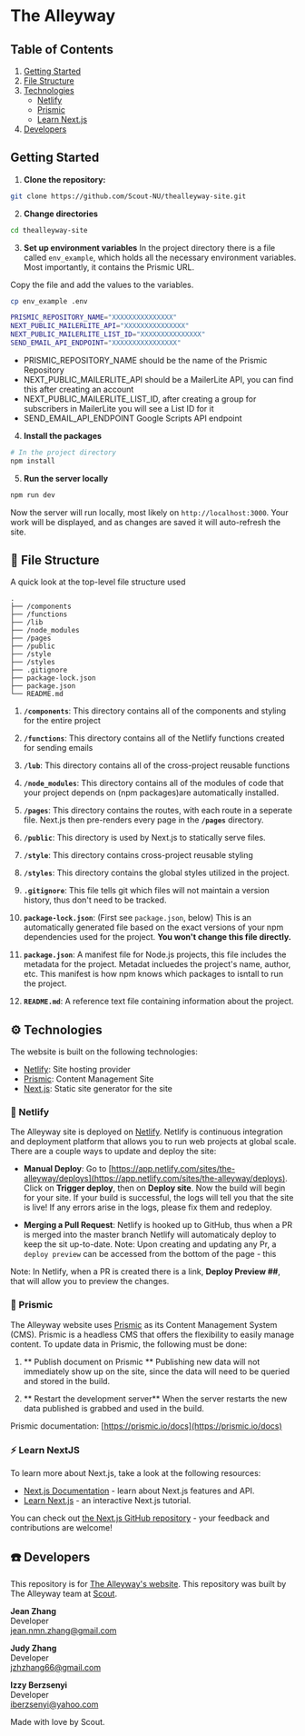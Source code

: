 # The Alleyway

## Table of Contents

1. [Getting Started](#getting-started)
2. [File Structure](#file-structure)
3. [Technologies](#technologies)<br />
   - [Netlify](#netlify)<br />
   - [Prismic](#prismic)<br />
   - [Learn Next.js](#learn_next.js)
4. [Developers](#developers)

## Getting Started

1. **Clone the repository:**

```bash
git clone https://github.com/Scout-NU/thealleyway-site.git
```

2. **Change directories**

```bash
cd thealleyway-site
```

3. **Set up environment variables**
   In the project directory there is a file called `env_example`, which holds all the necessary environment variables. Most importantly, it contains the Prismic URL.

Copy the file and add the values to the variables.

```sh
cp env_example .env
```

```sh
PRISMIC_REPOSITORY_NAME="XXXXXXXXXXXXXXX"
NEXT_PUBLIC_MAILERLITE_API="XXXXXXXXXXXXXXX"
NEXT_PUBLIC_MAILERLITE_LIST_ID="XXXXXXXXXXXXXXX"
SEND_EMAIL_API_ENDPOINT="XXXXXXXXXXXXXXXX"
```

- PRISMIC_REPOSITORY_NAME should be the name of the Prismic Repository
- NEXT_PUBLIC_MAILERLITE_API should be a MailerLite API, you can find this after creating an account
- NEXT_PUBLIC_MAILERLITE_LIST_ID, after creating a group for subscribers in MailerLite you will see a List ID for it
- SEND_EMAIL_API_ENDPOINT Google Scripts API endpoint

4. **Install the packages**

```bash
# In the project directory
npm install
```

5. **Run the server locally**

```bash
npm run dev
```

Now the server will run locally, most likely on `http://localhost:3000`. Your work will be displayed, and as changes are saved it will auto-refresh the site.

## :file_folder: File Structure

A quick look at the top-level file structure used

    .
    ├── /components
    ├── /functions
    ├── /lib
    ├── /node_modules
    ├── /pages
    ├── /public
    ├── /style
    ├── /styles
    ├── .gitignore
    ├── package-lock.json
    ├── package.json
    └── README.md

1.  **`/components`**: This directory contains all of the components and styling for the entire project

2.  **`/functions`**: This directory contains all of the Netlify functions created for sending emails

3.  **`/lub`**: This directory contains all of the cross-project reusable functions

4.  **`/node_modules`**: This directory contains all of the modules of code that your project depends on (npm packages)are automatically installed.

5.  **`/pages`**: This directory contains the routes, with each route in a seperate file. Next.js then pre-renders every page in the **`/pages`** directory.

6.  **`/public`**: This directory is used by Next.js to statically serve files.

7.  **`/style`**: This directory contains cross-project reusable styling

8.  **`/styles`**: This directory contains the global styles utilized in the project.

9.  **`.gitignore`**: This file tells git which files will not maintain a version history, thus don't need to be tracked.

10. **`package-lock.json`**: (First see `package.json`, below) This is an automatically generated file based on the exact versions of your npm dependencies used for the project. **You won't change this file directly.**

11. **`package.json`**: A manifest file for Node.js projects, this file includes the metadata for the project. Metadat incluedes the project's name, author, etc. This manifest is how npm knows which packages to isntall to run the project.

12. **`README.md`**: A reference text file containing information about the project.

## :gear: Technologies

The website is built on the following technologies:

- [Netlify](https://www.netlify.com/): Site hosting provider
- [Prismic](https://prismic.io/): Content Management Site
- [Next.js](https://nextjs.org/): Static site generator for the site

### :diamond_shape_with_a_dot_inside: Netlify

The Alleyway site is deployed on [Netlify](https://www.netlify.com/). Netlify is continuous integration and deployment platform that allows you to run web projects at global scale. There are a couple ways to update and deploy the site:

- **Manual Deploy**: Go to [https://app.netlify.com/sites/the-alleyway/deploys](https://app.netlify.com/sites/the-alleyway/deploys). Click on **Trigger deploy**, then on **Deploy site**. Now the build will begin for your site. If your build is successful, the logs will tell you that the site is live! If any errors arise in the logs, please fix them and redeploy.

- **Merging a Pull Request**: Netlify is hooked up to GitHub, thus when a PR is merged into the master branch Netlify will automaticaly deploy to keep the sit up-to-date.
  Note: Upon creating and updating any Pr, a `deploy preview` can be accessed from the bottom of the page - this

Note: In Netlify, when a PR is created there is a link, **Deploy Preview ##**, that will allow you to preview the changes.

### :large_orange_diamond: Prismic

The Alleyway website uses [Prismic](https://prismic.io/) as its Content Management System (CMS). Prismic is a headless CMS that offers the flexibility to easily manage content. To update data in Prismic, the following must be done:

1. ** Publish document on Prismic ** Publishing new data will not immediately show up on the site, since the data will need to be queried and stored in the build.

2. ** Restart the development server** When the server restarts the new data published is grabbed and used in the build.

Prismic documentation: [https://prismic.io/docs](https://prismic.io/docs)

### :zap: Learn NextJS

To learn more about Next.js, take a look at the following resources:

- [Next.js Documentation](https://nextjs.org/docs) - learn about Next.js features and API.
- [Learn Next.js](https://nextjs.org/learn) - an interactive Next.js tutorial.

You can check out [the Next.js GitHub repository](https://github.com/vercel/next.js/) - your feedback and contributions are welcome!

## :phone: Developers

This repository is for [The Alleyway's website](https://the-alleyway.netlify.app/).
This repository was built by The Alleyway team at [Scout](https://scout.camd.northeastern.edu/).

**Jean Zhang**<br />
Developer<br />
jean.nmn.zhang@gmail.com

**Judy Zhang**<br />
Developer<br />
jzhzhang66@gmail.com

**Izzy Berzsenyi**<br />
Developer<br />
iberzsenyi@yahoo.com

Made with love by Scout.
